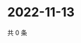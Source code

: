 # 2022-11-13

共 0 条

<!-- BEGIN WEIBO -->
<!-- 最后更新时间 Sun Nov 13 2022 12:29:54 GMT+0800 (China Standard Time) -->

<!-- END WEIBO -->
